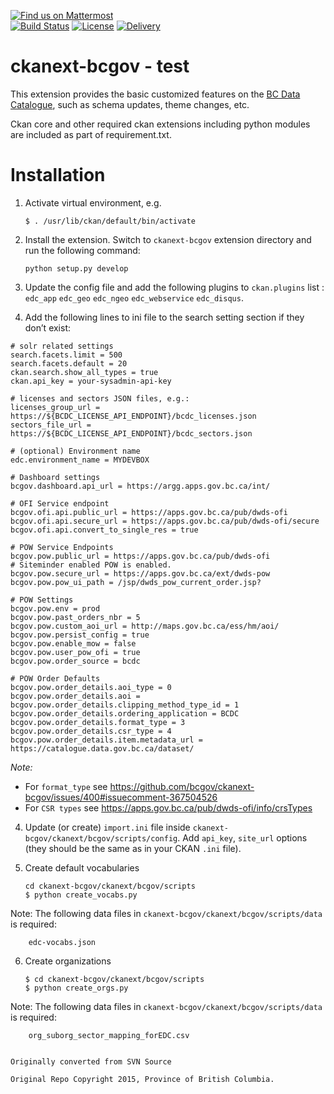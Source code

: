 [![Find us on Mattermost](https://img.shields.io/badge/Find%20updates%20on-Mattermost-lightblue.svg?style=popout&logo=appveyor)](https://chat.apps.gov.bc.ca/bcdc)</br>
[![Build Status](https://cis.data.gov.bc.ca/buildStatus/icon?job=bcdc/caddi)](https://cis.data.gov.bc.ca/job/bcdc/job/caddi/)
[![License](https://img.shields.io/badge/license-AGPL-blue.svg)](https://raw.githubusercontent.com/bcgov/ckanext-bcgov/master/license)
[![Delivery](https://assets.bcdevexchange.org/images/badges/delivery.svg)](https://github.com/BCDevExchange/docs/blob/master/discussion/projectstates.md)


ckanext-bcgov - test
=============

This extension provides the basic customized features on the [BC Data Catalogue](http://catalogue.data.gov.bc.ca), such as schema updates, theme changes, etc.

Ckan core and other required ckan extensions including python modules are included as part of requirement.txt.

Installation
============

1.  Activate virtual environment, e.g.

        $ . /usr/lib/ckan/default/bin/activate

2.  Install the extension. Switch to `ckanext-bcgov` extension directory and run the following command:

        python setup.py develop


3.  Update the config file and add the following plugins to `ckan.plugins` list : `edc_app` `edc_geo` `edc_ngeo` `edc_webservice` `edc_disqus`.

4.  Add the following lines to ini file to the search setting section if they don’t exist:

```
# solr related settings
search.facets.limit = 500
search.facets.default = 20
ckan.search.show_all_types = true
ckan.api_key = your-sysadmin-api-key

# licenses and sectors JSON files, e.g.:
licenses_group_url = https://${BCDC_LICENSE_API_ENDPOINT}/bcdc_licenses.json
sectors_file_url = https://${BCDC_LICENSE_API_ENDPOINT}/bcdc_sectors.json

# (optional) Environment name
edc.environment_name = MYDEVBOX

# Dashboard settings
bcgov.dashboard.api_url = https://argg.apps.gov.bc.ca/int/

# OFI Service endpoint
bcgov.ofi.api.public_url = https://apps.gov.bc.ca/pub/dwds-ofi
bcgov.ofi.api.secure_url = https://apps.gov.bc.ca/pub/dwds-ofi/secure
bcgov.ofi.api.convert_to_single_res = true

# POW Service Endpoints
bcgov.pow.public_url = https://apps.gov.bc.ca/pub/dwds-ofi
# Siteminder enabled POW is enabled.
bcgov.pow.secure_url = https://apps.gov.bc.ca/ext/dwds-pow
bcgov.pow.pow_ui_path = /jsp/dwds_pow_current_order.jsp?

# POW Settings
bcgov.pow.env = prod
bcgov.pow.past_orders_nbr = 5
bcgov.pow.custom_aoi_url = http://maps.gov.bc.ca/ess/hm/aoi/
bcgov.pow.persist_config = true
bcgov.pow.enable_mow = false
bcgov.pow.user_pow_ofi = true
bcgov.pow.order_source = bcdc

# POW Order Defaults
bcgov.pow.order_details.aoi_type = 0
bcgov.pow.order_details.aoi =
bcgov.pow.order_details.clipping_method_type_id = 1
bcgov.pow.order_details.ordering_application = BCDC
bcgov.pow.order_details.format_type = 3
bcgov.pow.order_details.csr_type = 4
bcgov.pow.order_details.item.metadata_url = https://catalogue.data.gov.bc.ca/dataset/

```

_Note:_
* For `format_type` see https://github.com/bcgov/ckanext-bcgov/issues/400#issuecomment-367504526
* For `CSR types` see https://apps.gov.bc.ca/pub/dwds-ofi/info/crsTypes


4.  Update (or create) `import.ini` file inside `ckanext-bcgov/ckanext/bcgov/scripts/config`. Add `api_key`, `site_url` options (they should be the same as in your CKAN `.ini` file).

5.  Create default vocabularies

        cd ckanext-bcgov/ckanext/bcgov/scripts
        $ python create_vocabs.py

   Note: The following data files in `ckanext-bcgov/ckanext/bcgov/scripts/data` is required:

        edc-vocabs.json

6.  Create organizations

        $ cd ckanext-bcgov/ckanext/bcgov/scripts
        $ python create_orgs.py

   Note: The following data files in `ckanext-bcgov/ckanext/bcgov/scripts/data` is required:

        org_suborg_sector_mapping_forEDC.csv


    Originally converted from SVN Source

    Original Repo Copyright 2015, Province of British Columbia.
